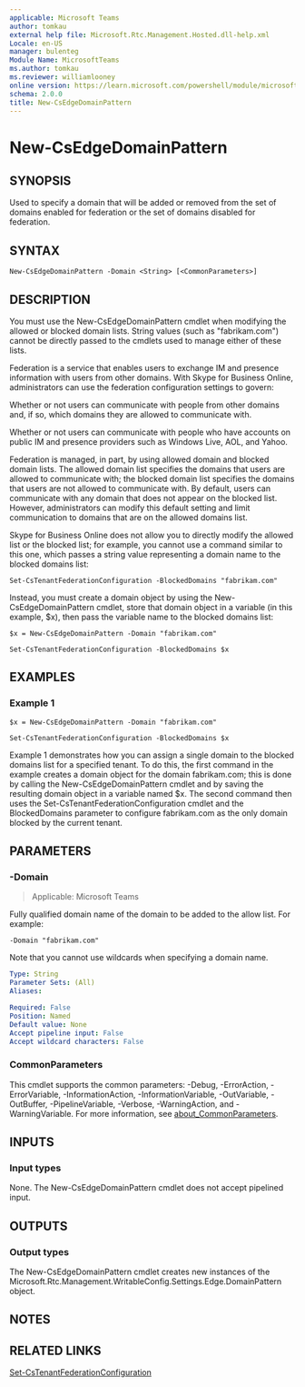 ```yaml
---
applicable: Microsoft Teams
author: tomkau
external help file: Microsoft.Rtc.Management.Hosted.dll-help.xml
Locale: en-US
manager: bulenteg
Module Name: MicrosoftTeams
ms.author: tomkau
ms.reviewer: williamlooney
online version: https://learn.microsoft.com/powershell/module/microsoftteams/new-csedgedomainpattern
schema: 2.0.0
title: New-CsEdgeDomainPattern
---
```


# New-CsEdgeDomainPattern

## SYNOPSIS
Used to specify a domain that will be added or removed from the set of domains enabled for federation or the set of domains disabled for federation.

## SYNTAX

```
New-CsEdgeDomainPattern -Domain <String> [<CommonParameters>]
```

## DESCRIPTION
You must use the New-CsEdgeDomainPattern cmdlet when modifying the allowed or blocked domain lists.
String values (such as "fabrikam.com") cannot be directly passed to the cmdlets used to manage either of these lists.

Federation is a service that enables users to exchange IM and presence information with users from other domains.
With Skype for Business Online, administrators can use the federation configuration settings to govern:

Whether or not users can communicate with people from other domains and, if so, which domains they are allowed to communicate with.

Whether or not users can communicate with people who have accounts on public IM and presence providers such as Windows Live, AOL, and Yahoo.

Federation is managed, in part, by using allowed domain and blocked domain lists.
The allowed domain list specifies the domains that users are allowed to communicate with; the blocked domain list specifies the domains that users are not allowed to communicate with.
By default, users can communicate with any domain that does not appear on the blocked list.
However, administrators can modify this default setting and limit communication to domains that are on the allowed domains list.

Skype for Business Online does not allow you to directly modify the allowed list or the blocked list; for example, you cannot use a command similar to this one, which passes a string value representing a domain name to the blocked domains list:

`Set-CsTenantFederationConfiguration -BlockedDomains "fabrikam.com"`

Instead, you must create a domain object by using the New-CsEdgeDomainPattern cmdlet, store that domain object in a variable (in this example, $x), then pass the variable name to the blocked domains list:

`$x = New-CsEdgeDomainPattern -Domain "fabrikam.com"`

`Set-CsTenantFederationConfiguration -BlockedDomains $x`

## EXAMPLES

### Example 1
```
$x = New-CsEdgeDomainPattern -Domain "fabrikam.com"

Set-CsTenantFederationConfiguration -BlockedDomains $x
```

Example 1 demonstrates how you can assign a single domain to the blocked domains list for a specified tenant.
To do this, the first command in the example creates a domain object for the domain fabrikam.com; this is done by calling the New-CsEdgeDomainPattern cmdlet and by saving the resulting domain object in a variable named $x.
The second command then uses the Set-CsTenantFederationConfiguration cmdlet and the BlockedDomains parameter to configure fabrikam.com as the only domain blocked by the current tenant.

## PARAMETERS

### -Domain

> Applicable: Microsoft Teams

Fully qualified domain name of the domain to be added to the allow list.
For example:

`-Domain "fabrikam.com"`

Note that you cannot use wildcards when specifying a domain name.

```yaml
Type: String
Parameter Sets: (All)
Aliases:

Required: False
Position: Named
Default value: None
Accept pipeline input: False
Accept wildcard characters: False
```

### CommonParameters
This cmdlet supports the common parameters: -Debug, -ErrorAction, -ErrorVariable, -InformationAction, -InformationVariable, -OutVariable, -OutBuffer, -PipelineVariable, -Verbose, -WarningAction, and -WarningVariable. For more information, see [about_CommonParameters](https://go.microsoft.com/fwlink/?LinkID=113216).

## INPUTS

### Input types
None.
The New-CsEdgeDomainPattern cmdlet does not accept pipelined input.

## OUTPUTS

### Output types
The New-CsEdgeDomainPattern cmdlet creates new instances of the Microsoft.Rtc.Management.WritableConfig.Settings.Edge.DomainPattern object.

## NOTES

## RELATED LINKS

[Set-CsTenantFederationConfiguration](https://learn.microsoft.com/powershell/module/microsoftteams/set-cstenantfederationconfiguration)
